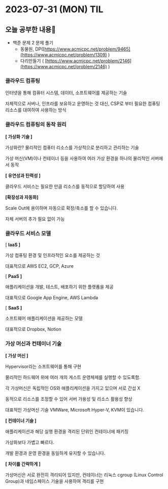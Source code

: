 # 2023-07-31 (MON) TIL

## 오늘 공부한 내용📒

- 백준 문제 2 문제 풀기
    - 동물원, DP([https://www.acmicpc.net/problem/9465](https://www.acmicpc.net/problem/1309) )
    - 다리만들기 ( [https://www.acmicpc.net/problem/2146](https://www.acmicpc.net/problem/2146) )

### 클라우드 컴퓨팅

인터넷을 통해 컴퓨터 시스템, 데이터, 소프트웨어를 제공하는 기술

자체적으로 서버나, 인프라를 보유하고 운영하는 것 대신, CSP로 부터 필요한 컴퓨팅 리소스를 대여하여 사용하는 방식

### 클라우드 컴퓨팅의 동작 원리

**[ 가상화 기술 ]**

가상화란? 물리적인 컴퓨터 리소스를 가상적으로 분리하고 관리하는 기술

가상 머신(VM)이나 컨테이너 등을 사용하여 여러 가상 환경을 하나의 물리적인 서버에서 동작

**[ 유연성과 탄력성 ]**

클라우드 서비스는 필요한 만큼 리소스를 동적으로 할당하여 사용

**[확장성과 자동화]**

Scale Out에 용이하며 자동으로 확장/축소를 할 수 있습니다.

자체 서버의 추가 필요 없이 가능

### 클라우드 서비스 모델

[ **IaaS ]**

가상 컴퓨팅 환경 및 인프라적인 요소를 제공하는 것

대표적으로 AWS EC2, GCP, Azure

[ **PaaS ]**

애플리케이션을 개발, 테스트, 배포하기 위한 플랫폼을 제공

대표적으로 Google App Engine, AWS Lambda

[ **SaaS ]**

소프트웨어 애플리케이션을 제공하는 모델

대표적으로 Dropbox, Notion

### 가상 머신과 컨테이너 기술

**[ 가상 머신 ]**

Hypervisor라는 소프트웨어를 통해 구현

물리적인 하드웨어 위에 여러 개의 게스트 운영체제를 실행할 수 있도록함.

각 가상머신은 독립적인 OS와 애플리케이션을 가지고 있으며 서로 간섭 X

동적으로 리소스를 조정할 수 있어 서버 가용성 및 리소스 활용성 향상

대표적인 가상머신 기술 VMWare, Microsoft Hyper-V, KVM이 있습니다.

**[ 컨테이너 기술 ]**

애플리케이션과 해당 실행 환경을 격리된 단위인 컨테이너에 패키징

가상화보다 가볍고 빠르다.

개발 환경과 운영 환경을 동일하게 유지할 수 있습니다.

**[ 차이를 간략하게 ]**

가상머신은 서로 완전히 격리되어 있지만, 컨테이너는 리눅스 cgroup (Linux Control Group)과 네임스페이스 기술을 사용하여 격리를 구현